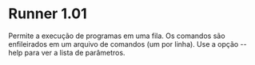 # Runner 1.01
Permite a execução de programas em uma fila.
Os comandos são enfileirados em um arquivo de comandos (um por linha).
Use a opção --help para ver a lista de parâmetros.